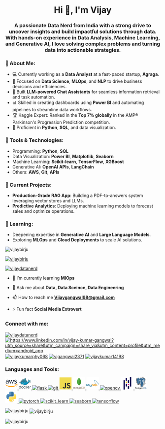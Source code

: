 <h1 align="center">Hi 👋, I'm Vijay</h1>
<h3 align="center">A passionate Data Nerd from India with a strong drive to uncover insights and build impactful solutions through data. With hands-on experience in Data Analysis, Machine Learning, and Generative AI, I love solving complex problems and turning data into actionable strategies.
</h3>

### 🌟 About Me:
- 💻 Currently working as a **Data Analyst** at a fast-paced startup, **Agraga**.
- 🔬 Focused on **Data Science**, **MLOps**, and **NLP** to drive business decisions and efficiencies.
- 🤖 Built **LLM-powered Chat Assistants** for seamless information retrieval and task automation.
- 📊 Skilled in creating dashboards using **Power BI** and automating pipelines to streamline data workflows.
- 🏆 Kaggle Expert: Ranked in the **Top 7% globally** in the AMP® Parkinson's Progression Prediction competition.
- 🎯 Proficient in **Python**, **SQL**, and data visualization.

### 🔧 Tools & Technologies:
- Programming: **Python**, **SQL**
- Data Visualization: **Power BI**, **Matplotlib**, **Seaborn**
- Machine Learning: **Scikit-learn**, **TensorFlow**, **XGBoost**
- Generative AI: **OpenAI APIs**, **LangChain**
- Others: **AWS**, **Git**, **APIs**

### 🚀 Current Projects:
- **Production-Grade RAG App**: Building a PDF-to-answers system leveraging vector stores and LLMs.
- **Predictive Analytics**: Deploying machine learning models to forecast sales and optimize operations.

### 🌱 Learning:
- Deepening expertise in **Generative AI** and **Large Language Models**.
- Exploring **MLOps** and **Cloud Deployments** to scale AI solutions.

<p align="left"> <img src="https://komarev.com/ghpvc/?username=vijaybirju&label=Profile%20views&color=0e75b6&style=flat" alt="vijaybirju" /> </p>

<p align="left"> <a href="https://github.com/ryo-ma/github-profile-trophy"><img src="https://github-profile-trophy.vercel.app/?username=vijaybirju" alt="vijaybirju" /></a> </p>

<p align="left"> <a href="https://twitter.com/vijaydatanerd" target="blank"><img src="https://img.shields.io/twitter/follow/vijaydatanerd?logo=twitter&style=for-the-badge" alt="vijaydatanerd" /></a> </p>

- 🌱 I’m currently learning **MlOps**

- 💬 Ask me about **Data, Data Sceince, Data Engineering**

- 📫 How to reach me **Vijaygangwal98@gmail.com**

- ⚡ Fun fact **Social Media Extrovert**

<h3 align="left">Connect with me:</h3>
<p align="left">
<a href="https://twitter.com/vijaydatanerd" target="blank"><img align="center" src="https://raw.githubusercontent.com/rahuldkjain/github-profile-readme-generator/master/src/images/icons/Social/twitter.svg" alt="vijaydatanerd" height="30" width="40" /></a>
<a href="https://linkedin.com/in/https://www.linkedin.com/in/vijay-kumar-gangwal?utm_source=share&utm_campaign=share_via&utm_content=profile&utm_medium=android_app" target="blank"><img align="center" src="https://raw.githubusercontent.com/rahuldkjain/github-profile-readme-generator/master/src/images/icons/Social/linked-in-alt.svg" alt="https://www.linkedin.com/in/vijay-kumar-gangwal?utm_source=share&utm_campaign=share_via&utm_content=profile&utm_medium=android_app" height="30" width="40" /></a>
<a href="https://kaggle.com/vijaykumarphy068" target="blank"><img align="center" src="https://raw.githubusercontent.com/rahuldkjain/github-profile-readme-generator/master/src/images/icons/Social/kaggle.svg" alt="vijaykumarphy068" height="30" width="40" /></a>
<a href="https://instagram.com/vjgangwal2371" target="blank"><img align="center" src="https://raw.githubusercontent.com/rahuldkjain/github-profile-readme-generator/master/src/images/icons/Social/instagram.svg" alt="vjgangwal2371" height="30" width="40" /></a>
<a href="https://www.leetcode.com/vijaykumar14198" target="blank"><img align="center" src="https://raw.githubusercontent.com/rahuldkjain/github-profile-readme-generator/master/src/images/icons/Social/leet-code.svg" alt="vijaykumar14198" height="30" width="40" /></a>
</p>

<h3 align="left">Languages and Tools:</h3>
<p align="left"> <a href="https://aws.amazon.com" target="_blank" rel="noreferrer"> <img src="https://raw.githubusercontent.com/devicons/devicon/master/icons/amazonwebservices/amazonwebservices-original-wordmark.svg" alt="aws" width="40" height="40"/> </a> <a href="https://www.docker.com/" target="_blank" rel="noreferrer"> <img src="https://raw.githubusercontent.com/devicons/devicon/master/icons/docker/docker-original-wordmark.svg" alt="docker" width="40" height="40"/> </a> <a href="https://flask.palletsprojects.com/" target="_blank" rel="noreferrer"> <img src="https://www.vectorlogo.zone/logos/pocoo_flask/pocoo_flask-icon.svg" alt="flask" width="40" height="40"/> </a> <a href="https://git-scm.com/" target="_blank" rel="noreferrer"> <img src="https://www.vectorlogo.zone/logos/git-scm/git-scm-icon.svg" alt="git" width="40" height="40"/> </a> <a href="https://developer.mozilla.org/en-US/docs/Web/JavaScript" target="_blank" rel="noreferrer"> <img src="https://raw.githubusercontent.com/devicons/devicon/master/icons/javascript/javascript-original.svg" alt="javascript" width="40" height="40"/> </a> <a href="https://www.mongodb.com/" target="_blank" rel="noreferrer"> <img src="https://raw.githubusercontent.com/devicons/devicon/master/icons/mongodb/mongodb-original-wordmark.svg" alt="mongodb" width="40" height="40"/> </a> <a href="https://www.mysql.com/" target="_blank" rel="noreferrer"> <img src="https://raw.githubusercontent.com/devicons/devicon/master/icons/mysql/mysql-original-wordmark.svg" alt="mysql" width="40" height="40"/> </a> <a href="https://opencv.org/" target="_blank" rel="noreferrer"> <img src="https://www.vectorlogo.zone/logos/opencv/opencv-icon.svg" alt="opencv" width="40" height="40"/> </a> <a href="https://pandas.pydata.org/" target="_blank" rel="noreferrer"> <img src="https://raw.githubusercontent.com/devicons/devicon/2ae2a900d2f041da66e950e4d48052658d850630/icons/pandas/pandas-original.svg" alt="pandas" width="40" height="40"/> </a> <a href="https://www.postgresql.org" target="_blank" rel="noreferrer"> <img src="https://raw.githubusercontent.com/devicons/devicon/master/icons/postgresql/postgresql-original-wordmark.svg" alt="postgresql" width="40" height="40"/> </a> <a href="https://www.python.org" target="_blank" rel="noreferrer"> <img src="https://raw.githubusercontent.com/devicons/devicon/master/icons/python/python-original.svg" alt="python" width="40" height="40"/> </a> <a href="https://pytorch.org/" target="_blank" rel="noreferrer"> <img src="https://www.vectorlogo.zone/logos/pytorch/pytorch-icon.svg" alt="pytorch" width="40" height="40"/> </a> <a href="https://scikit-learn.org/" target="_blank" rel="noreferrer"> <img src="https://upload.wikimedia.org/wikipedia/commons/0/05/Scikit_learn_logo_small.svg" alt="scikit_learn" width="40" height="40"/> </a> <a href="https://seaborn.pydata.org/" target="_blank" rel="noreferrer"> <img src="https://seaborn.pydata.org/_images/logo-mark-lightbg.svg" alt="seaborn" width="40" height="40"/> </a> <a href="https://www.tensorflow.org" target="_blank" rel="noreferrer"> <img src="https://www.vectorlogo.zone/logos/tensorflow/tensorflow-icon.svg" alt="tensorflow" width="40" height="40"/> </a> </p>

<p><img align="left" src="https://github-readme-stats.vercel.app/api/top-langs?username=vijaybirju&show_icons=true&locale=en&layout=compact" alt="vijaybirju" /></p>

<p>&nbsp;<img align="center" src="https://github-readme-stats.vercel.app/api?username=vijaybirju&show_icons=true&locale=en" alt="vijaybirju" /></p>

<p><img align="center" src="https://github-readme-streak-stats.herokuapp.com/?user=vijaybirju&" alt="vijaybirju" /></p>
